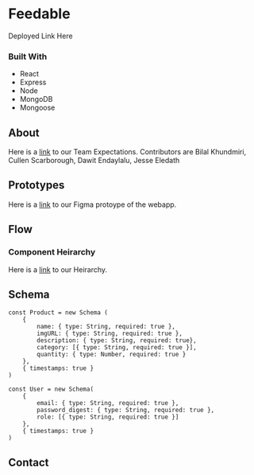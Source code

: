 # Feedable

Deployed Link Here


### Built With

* React
* Express
* Node
* MongoDB
* Mongoose

## About
Here is a [link](https://docs.google.com/document/d/15U5NPlJ0PVFWd8dPnJQdOaQPe7KipYfSrD9CpkaPTuw/edit) to our Team Expectations.
Contributors are Bilal Khundmiri, Cullen Scarborough, Dawit Endaylalu, Jesse Eledath
## Prototypes
Here is a [link](https://www.figma.com/proto/L9ygdOIG2IT4Q7dvbrbOUu/Feedable?node-id=2%3A0&scaling=min-zoom) to our Figma protoype of the webapp.

## Flow
### Component Heirarchy
Here is a [link](https://whimsical.com/products-app-DpthTmhgh9sPGc3b94er77) to our Heirarchy.


## Schema
```
const Product = new Schema (
    {
        name: { type: String, required: true },
        imgURL: { type: String, required: true },
        description: { type: String, required: true},
        category: [{ type: String, required: true }],
        quantity: { type: Number, required: true }
    },
    { timestamps: true }
)

const User = new Schema(
    {
        email: { type: String, required: true },
        password_digest: { type: String, required: true },
        role: [{ type: String, required: true }]
    },
    { timestamps: true }
)
```

## Contact
